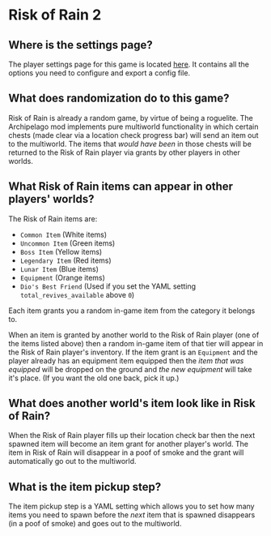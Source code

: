 # Risk of Rain 2

## Where is the settings page?
The player settings page for this game is located <a href="../player-settings">here</a>. It contains all the options
you need to configure and export a config file.

## What does randomization do to this game?
Risk of Rain is already a random game, by virtue of being a roguelite. The Archipelago mod implements pure multiworld
functionality in which certain chests (made clear via a location check progress bar) will send an item out to the
multiworld. The items that _would have been_ in those chests will be returned to the Risk of Rain player via grants
by other players in other worlds.

## What Risk of Rain items can appear in other players' worlds?
The Risk of Rain items are:
* `Common Item`    (White items)
* `Uncommon Item`  (Green items)
* `Boss Item`      (Yellow items)
* `Legendary Item` (Red items)
* `Lunar Item`     (Blue items)
* `Equipment`      (Orange items)
* `Dio's Best Friend` (Used if you set the YAML setting `total_revives_available` above `0`)

Each item grants you a random in-game item from the category it belongs to.

When an item is granted by another world to the Risk of Rain player (one of the items listed above) then a random
in-game item of that tier will appear in the Risk of Rain player's inventory. If the item grant is an `Equipment`
and the player already has an equipment item equipped then the _item that was equipped_ will be dropped on the ground
and _the new equipment_ will take it's place. (If you want the old one back, pick it up.)

## What does another world's item look like in Risk of Rain?
When the Risk of Rain player fills up their location check bar then the next spawned item will become an item grant for another
player's world. The item in Risk of Rain will disappear in a poof of smoke and the grant will automatically go out to the multiworld.

## What is the item pickup step?
The item pickup step is a YAML setting which allows you to set how many items you need to spawn before the _next_
item that is spawned disappears (in a poof of smoke) and goes out to the multiworld.
